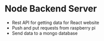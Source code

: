 # Node Backend Server

* Rest API for getting data for React website
* Push and put requests from raspberry pi 
* Send data to a mongo database
